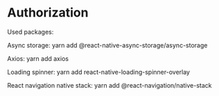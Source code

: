 # Authorization

Used packages:

Async storage: yarn add @react-native-async-storage/async-storage

Axios: yarn add axios

Loading spinner: yarn add react-native-loading-spinner-overlay

React navigation native stack: yarn add @react-navigation/native-stack








